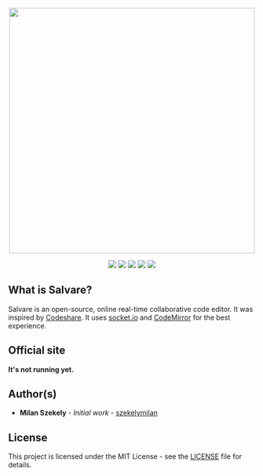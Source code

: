 <p align="center">
  <img src="https://github.com/MakroBox/salvare/blob/master/static/logo_github.png" width="500" />
</p>

<p align="center">
  <img src="https://badges.frapsoft.com/os/v2/open-source.png?v=103" />
  <img src="https://img.shields.io/badge/PRs-welcome-brightgreen.svg" />
  <img src="https://img.shields.io/github/package-json/v/MakroBox/salvare.svg" />
  <img src="https://img.shields.io/github/languages/code-size/MakroBox/salvare.svg" />
  <img src="https://img.shields.io/github/license/MakroBox/salvare.svg" />
</p>

## What is Salvare?
Salvare is an open-source, online real-time collaborative code editor. It was inspired by [Codeshare](https://codeshare.io).
It uses [socket.io](https://socket.io) and [CodeMirror](https://codemirror.net) for the best experience.

## Official site
**It's not running yet.**

## Author(s)
* **Milan Szekely** - *Initial work* - [szekelymilan](https://github.com/szekelymilan)

## License
This project is licensed under the MIT License - see the [LICENSE](LICENSE) file for details.
